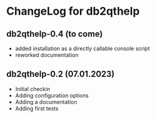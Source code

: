 # ChangeLog for db2qthelp

## db2qthelp-0.4 (to come)

* added installation as a directly callable console script
* reworked documentation


## db2qthelp-0.2 (07.01.2023)

* Initial checkin
* Adding configuration options
* Adding a documentation
* Adding first tests





